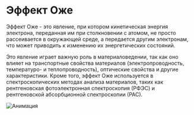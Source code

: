 # Эффект Оже

Эффект Оже - это явление, при котором кинетическая энергия электрона, переданная им при столкновении с атомом, не просто рассеивается в окружающей среде, а передается другим электронам, что может приводить к изменению их энергетических состояний. 

Это явление играет важную роль в материаловедении, так как оно влияет на транспортные свойства материалов (электропроводность, температуро- и теплопроводность), оптические свойства и другие характеристики. Кроме того, эффект Оже используется в спектроскопических методах анализа материалов, таких как рентгеновская фотоэлектронная спектроскопия (РФЭС) и рентгеновской абсорбционной спектроскопии (РАС).

![Анимация](https://user-images.githubusercontent.com/114235448/231189643-046e622c-0ce2-400c-be5e-b37d73bb3634.gif)
